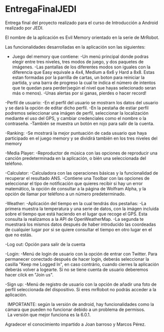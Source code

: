 # EntregaFinalJEDI
Entrega final del proyecto realizado para el curso de Introducción a Android realizado por JEDI.

El nombre de la aplicación es Evil Memory orientado en la serie de MrRobot.

Las funcionalidades desarrolladas en la aplicación son las siguientes:
  - Juego del memory que contiene:
    -Un menú principal donde podras elegir entre tres niveles, tres modos de juego, y dos paquetes de imágenes.
    -Las pantallas de los diferentes modos son iguales con la diferencia que Easy equivale a 4x4, Medium a 6x6 y Hard a 8x8.
      Estas estan formadas por la parrilla de cartas, un boton para reiniciar la partida, y una barra de progreso la cual te indica el
      número de intentos que te quedan para perder(según el nivel que hayas selecionado seran más o menos).
    -Unas alertas por si ganas, pierdes o hacer record!
    
  -Perfil de usuario:
    -En el perfil del usuario se mostrarn los datos del usuario y se dará la opción de editar dicho perfil.
    -En la pestaña de estiar perfil podremos seleccionar una imágen de perfil, seleccionar la localización mediante el uso del GPS,
     y cambiar credenciales como el nombre o la contraseña.
    -También se muestra un botón en rojo para salir de la cuenta.
    
  -Ranking:
    -Se mostrará la mejor puntuación de cada usuario que haya participado en el juego memory y se dividirá también en los tres niveles del memory
  
  -Media Player:
    -Reproductor de música con las opciones de reproducir una canción predeterminada en la aplicación, o bién una seleccionada del teléfono.
  
  -Calculator:
    -Calculadora con las operaciones básicas y la funcionalidad de recuperar el resultado ANS.
    -Contiene una Toolbar con las opciones de seleccionar el tipo de notificación que quieres recibir si hay un error matemático,
     la opción de consultar a la página de Wolfram Alpha, y la opción de llamar por teléfono a un número predeterminado.
     
  -Weather:
    -Aplicación del tiempo en la cual tendrás dos pestañas:
      -La primera muestra la temperatura y una serie de datos, con la imágen incluida sobre el tiempo que está haciendo en el lugar
       que recoge el GPS. Esta consulta la realizamos a la API de OpenWeatherMap.
      -La segunda te muestrará los mismos datos después de haber introducido las coordeadas de cualquier lugar por si se quiere consultar
       el tiempo en otro lugar en el que no estás.
       
   -Log out: Opción para salir de la cuenta
   
   -Login:
    -Menú de login de usuario con la opción de entrar con Twitter. Para permanecer conectado después de hacer login, deberás seleccionar
     la casilla "Keep me Logged In", en caso contrário, cuando cierres la aplicación deberás volver a logearte.
     Si no se tiene cuenta de usuario deberemos hacer cilck en "Join us".
     
   -Sign up:
    -Menú de registro de usuario con la opción de añadir una foto de perfil seleccionada del dispositivo. Si eres mrRobot no podrás acceder
     a la aplicación.
     
   IMPORTANTE: según la versión de android, hay funcionalidades como la cámara que pueden no funcionar debido a un problema de permisos.
              La versión que mejor funciona es la 6.0.1.
              
              
 Agradecer el conocimiento impartido a Joan barroso y Marcos Pérez. 
